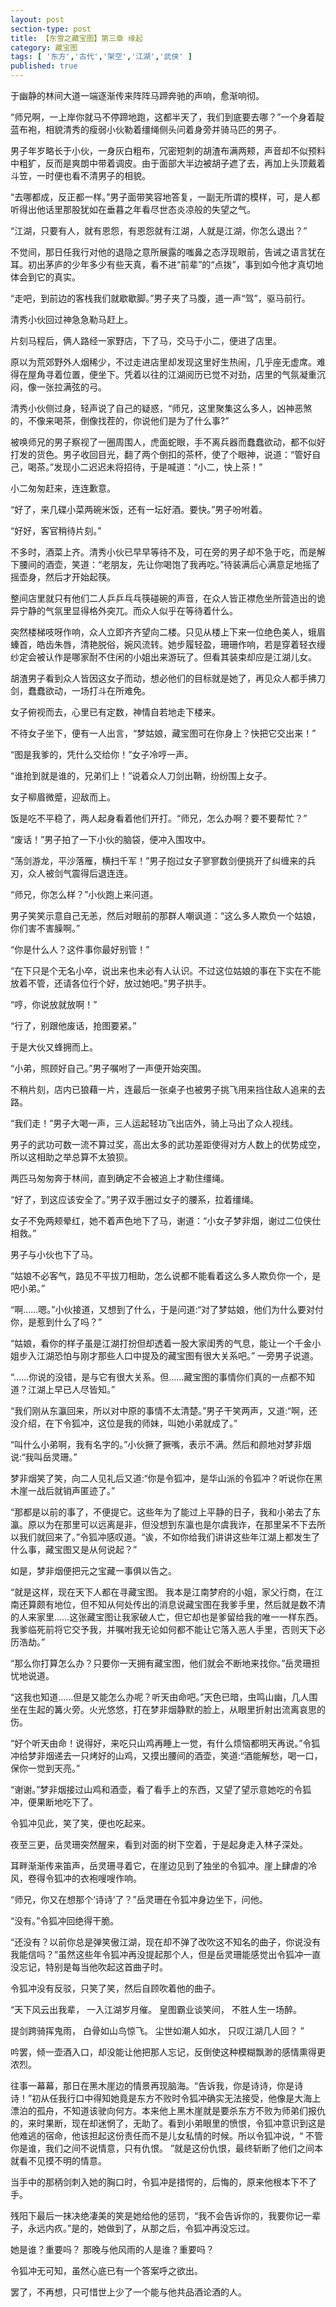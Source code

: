 ```yaml
---
layout: post
section-type: post
title: 【东雪之藏宝图】第三章 缘起
category: 藏宝图
tags: [ '东方','古代','架空','江湖','武侠' ]
published: true
---
```

于幽静的林间大道一端逐渐传来阵阵马蹄奔驰的声响，愈渐响彻。

“师兄啊，一上岸你就马不停蹄地跑，这都半天了，我们到底要去哪？”一个身着靛蓝布袍，相貌清秀的瘦弱小伙勒着缰绳侧头问着身旁并骑马匹的男子。

男子年岁略长于小伙，一身灰白粗布，冗密短刺的胡渣布满两颊，声音却不似预料中粗犷，反而是爽朗中带着调皮。由于面部大半边被胡子遮了去，再加上头顶戴着斗笠，一时便也看不清男子的相貌。

“去哪都成，反正都一样。”男子面带笑容地答复，一副无所谓的模样，可，是人都听得出他话里那股犹如在垂暮之年看尽世态炎凉般的失望之气。

“江湖，只要有人，就有恩怨，有恩怨就有江湖，人就是江湖，你怎么退出？”

不觉间，那日任我行对他的退隐之意所展露的嗤鼻之态浮现眼前，告诫之语言犹在耳。初出茅庐的少年多少有些天真，看不进“前辈”的“点拨”，事到如今他才真切地体会到它的真实。

“走吧，到前边的客栈我们就歇歇脚。”男子夹了马腹，道一声“驾”，驱马前行。

清秀小伙回过神急急勒马赶上。

片刻马程后，俩人路经一家野店，下了马，交马于小二，便进了店里。

原以为荒郊野外人烟稀少，不过走进店里却发现这里好生热闹，几乎座无虚席。难得在屋角寻着位置，便坐下。凭着以往的江湖阅历已觉不对劲，店里的气氛凝重沉闷，像一张拉满弦的弓。

清秀小伙侧过身，轻声说了自己的疑惑，“师兄，这里聚集这么多人，凶神恶煞的，不像来喝茶，倒像找茬的，你说他们是为了什么事?”

被唤师兄的男子察视了一圈周围人，虎面蛇眼，手不离兵器而蠢蠢欲动，都不似好打发的货色。男子收回目光，翻了两个倒扣的茶杯，使了个眼神，说道：“管好自己，喝茶。”发现小二迟迟未将招待，于是喊道：“小二，快上茶！”

小二匆匆赶来，连连歉意。

“好了，来几碟小菜两碗米饭，还有一坛好酒。要快。”男子吩咐着。

“好好，客官稍待片刻。”

不多时，酒菜上齐。清秀小伙已早早等待不及，可在旁的男子却不急于吃，而是解下腰间的酒壶，笑道：“老朋友，先让你喝饱了我再吃。”待装满后心满意足地摇了摇壶身，然后才开始起筷。

整间店里就只有他们二人乒乒乓乓筷碰碗的声音，在众人皆正襟危坐所营造出的诡异宁静的气氛里显得格外突兀。而众人似乎在等待着什么。

突然楼梯吱呀作响，众人立即齐齐望向二楼。只见从楼上下来一位绝色美人，蛾眉螓首，皓齿朱唇，清艳脱俗，婉风流转。她步履轻盈，珊珊作响，若是穿着轻衣缦纱定会被认作是哪家耐不住闲的小姐出来游玩了。但看其装束却应是江湖儿女。

胡渣男子看到众人皆因这女子而动，想必他们的目标就是她了，再见众人都手拂刀剑，蠢蠢欲动，一场打斗在所难免。

女子俯视而去，心里已有定数，神情自若地走下楼来。

不待女子坐下，便有一人出言，“梦姑娘，藏宝图可在你身上？快把它交出来！”

“图是我爹的，凭什么交给你！”女子冷哼一声。

“谁抢到就是谁的，兄弟们上！”说着众人刀剑出鞘，纷纷围上女子。

女子柳眉微蹙，迎敌而上。

饭是吃不平稳了，两人起身看着他们开打。“师兄，怎么办啊？要不要帮忙？”

“废话！”男子拍了一下小伙的脑袋，便冲入围攻中。

“荡剑游龙，平沙落雁，横扫千军！”男子抱过女子寥寥数剑便挑开了纠缠来的兵刃，众人被剑气震得后退连连。

“师兄，你怎么样？”小伙跑上来问道。

男子笑笑示意自己无恙，然后对眼前的那群人嘲讽道：“这么多人欺负一个姑娘，你们害不害臊啊。”

“你是什么人？这件事你最好别管！”

“在下只是个无名小卒，说出来也未必有人认识。不过这位姑娘的事在下实在不能放着不管，还请各位行个好，放过她吧。”男子拱手。

“哼，你说放就放啊！”

“行了，别跟他废话，抢图要紧。”

于是大伙又蜂拥而上。

“小弟，照顾好自己。”男子嘱咐了一声便开始突围。

不稍片刻，店内已狼藉一片，连最后一张桌子也被男子挑飞用来挡住敌人追来的去路。

“我们走！”男子大喝一声，三人运起轻功飞出店外，骑上马出了众人视线。

男子的武功可数一流不算过奖，高出太多的武功差距使得对方人数上的优势成空，所以这相助之举总算不太狼狈。

两匹马匆匆奔于林间，直到确定不会被追上才勒住缰绳。

“好了，到这应该安全了。”男子双手圈过女子的腰系，拉着缰绳。

女子不免两颊晕红，她不着声色地下了马，谢道：“小女子梦非烟，谢过二位侠仕相救。”

男子与小伙也下了马。

“姑娘不必客气，路见不平拔刀相助，怎么说都不能看着这么多人欺负你一个，是吧小弟。”

“啊……嗯。”小伙接道，又想到了什么，于是问道:“对了梦姑娘，他们为什么要对付你，是惹到什么了吗？”

“姑娘，看你的样子虽是江湖打扮但却透着一股大家闺秀的气息，能让一个千金小姐步入江湖恐怕与刚才那些人口中提及的藏宝图有很大关系吧。” 一旁男子说道。

“……你说的没错，是与它有很大关系。但……藏宝图的事情你们真的一点都不知道？江湖上早已人尽皆知。”

“我们刚从东瀛回来，所以对中原的事情不太清楚。”男子干笑两声，又道:“啊，还没介绍，在下令狐冲，这位是我的师妹，叫她小弟就成了。”

“叫什么小弟啊，我有名字的。”小伙撅了撅嘴，表示不满。然后和颜地对梦非烟说:“我叫岳灵珊。”

梦非烟笑了笑，向二人见礼后又道:“你是令狐冲，是华山派的令狐冲？听说你在黑木崖一战后就销声匿迹了。”

“那都是以前的事了，不便提它。这些年为了能过上平静的日子，我和小弟去了东瀛。原以为在那里可以远离是非，但没想到东瀛也是尔虞我诈，在那里呆不下去所以我们就回来了。”令狐冲感叹道。“诶，不如你给我们讲讲这些年江湖上都发生了什么事，藏宝图又是从何说起？”

如是，梦非烟便把元之宝藏一事俱以告之。

“就是这样，现在天下人都在寻藏宝图。 我本是江南梦府的小姐，家父行商，在江南还算颇有地位，但不知从何处传出的消息说藏宝图在我爹手里，然后就是数不清的人来家里……这张藏宝图让我家破人亡，但它却也是爹留给我的唯一一样东西。我爹临死前将它交予我，并嘱咐我无论如何都不能让它落入恶人手里，否则天下必历浩劫。”

“那么你打算怎么办？只要你一天拥有藏宝图，他们就会不断地来找你。”岳灵珊担忧地说道。

“这我也知道……但是又能怎么办呢？听天由命吧。”天色已暗，虫鸣山幽，几人围坐在生起的篝火旁。火光悠悠，打在梦非烟静默的脸上，从眼里折射出流离哀思的伤。

“好个听天由命！说得好，来吃只山鸡再睡上一觉，有什么烦恼都明天再说。”令狐冲给梦非烟递去一只烤好的山鸡，又摸出腰间的酒壶，笑道:“酒能解愁，喝一口，保你一觉到天亮。”

“谢谢。”梦非烟接过山鸡和酒壶，看了看手上的东西，又望了望示意她吃的令狐冲，便果断地吃下了。

令狐冲见此，笑了笑，便也吃起来。

夜至三更，岳灵珊突然醒来，看到对面的树下空着，于是起身走入林子深处。

耳畔渐渐传来笛声，岳灵珊寻着它，在崖边见到了独坐的令狐冲。崖上肆虐的冷风，卷得令狐冲的衣袍嗖嗖作响。

“师兄，你又在想那个‘诗诗’了？”岳灵珊在令狐冲身边坐下，问他。

“没有。”令狐冲回绝得干脆。

“还没有？以前你总是弹笑傲江湖，现在却不弹了改吹这不知名的曲子，你说没有我能信吗？”虽然这些年令狐冲再没提起那个人，但是岳灵珊能感觉出令狐冲一直没忘记，特别是每当他吹起这首曲子时。

令狐冲没有反驳，只笑了笑，然后自顾吹着他的曲子。

“天下风云出我辈，
一入江湖岁月催。
皇图霸业谈笑间，
不胜人生一场醉。 

提剑跨骑挥鬼雨，
白骨如山鸟惊飞。
尘世如潮人如水，
只叹江湖几人回？ ”

吟罢，倾一壶酒入口，却没能让他把那人忘记，反倒使这种模糊飘渺的感情熏得更浓烈。

往事一幕幕，那日在黑木崖边的情景再现脑海。“告诉我，你是诗诗，你是诗诗！”初从任我行口中得知她竟是东方不败时令狐冲确实无法接受，他像是大海上漂泊的孤舟，不知道该驶向何方。本来他上黑木崖就是要杀东方不败为师弟们报仇的，来时果断，现在却迷惘了，无助了。看到小弟眼里的愤恨，令狐冲意识到这是他难逃的宿命，他该担起这份责任而不是儿女私情的时候。所以令狐冲说，“ 不管你是谁，我们之间不说情意，只有仇恨。 ”就是这份仇恨，最终斩断了他们之间本就看不见摸不明的情意。

当手中的那柄剑刺入她的胸口时，令狐冲是措愕的，后悔的，原来他根本下不了手。

残阳下最后一抹决绝凄美的笑是她给他的惩罚，“我不会告诉你的，我要你记一辈子，永远内疚。”是的，她做到了，从那之后，令狐冲再没忘过。

她是谁？重要吗？
那晚与他风雨的人是谁？重要吗？

令狐冲无可知，虽然心底已有一个答案呼之欲出。

罢了，不再想，只可惜世上少了一个能与他共品酒论酒的人。

